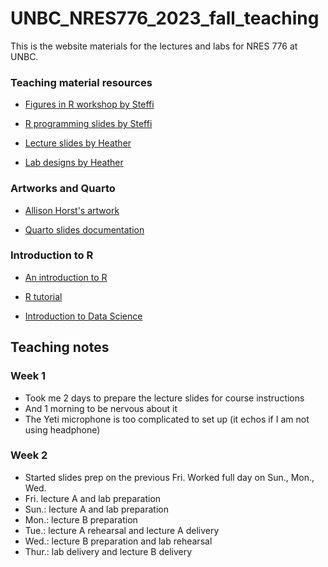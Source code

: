 # UNBC_NRES776_2023_fall_teaching
This is the website materials for the lectures and labs for NRES 776 at UNBC.

### Teaching material resources

- [Figures in R workshop by Steffi](https://github.com/steffilazerte/Figures-in-R/tree/main)

- [R programming slides by Steffi](https://github.com/steffilazerte/NRI_7350/tree/main/slides)

- [Lecture slides by Heather](https://github.com/SunnyTseng/UNBC_NRES776_2023_fall_teaching/tree/main/Old%20files%20for%20reference/Lectures)

- [Lab designs by Heather](https://github.com/SunnyTseng/UNBC_NRES776_2023_fall_teaching/tree/main/Old%20files%20for%20reference/Lectures)

### Artworks and Quarto

- [Allison Horst's artwork](https://allisonhorst.com/allison-horst)

- [Quarto slides documentation](https://quarto.org/docs/presentations/revealjs/)


### Introduction to R

- [An introduction to R](https://intro2r.com/)

- [R tutorial](https://www.w3schools.com/r/r_syntax.asp)

- [Introduction to Data Science](https://rafalab.dfci.harvard.edu/dsbook/)

## Teaching notes

### Week 1
- Took me 2 days to prepare the lecture slides for course instructions
- And 1 morning to be nervous about it
- The Yeti microphone is too complicated to set up (it echos if I am not using headphone)

### Week 2
- Started slides prep on the previous Fri. Worked full day on Sun., Mon., Wed.
- Fri. lecture A and lab preparation
- Sun.: lecture A and lab preparation
- Mon.: lecture B preparation
- Tue.: lecture A rehearsal and lecture A delivery
- Wed.: lecture B preparation and lab rehearsal 
- Thur.: lab delivery and lecture B delivery











